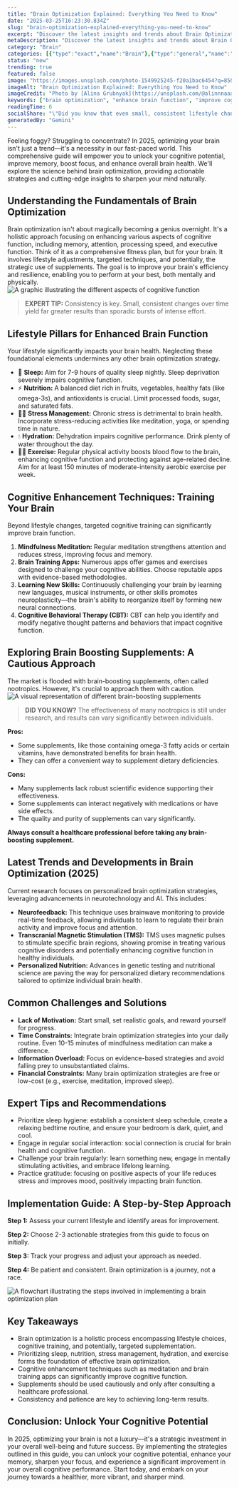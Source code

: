```yaml
---
title: "Brain Optimization Explained: Everything You Need to Know"
date: "2025-03-25T16:23:30.834Z"
slug: "brain-optimization-explained-everything-you-need-to-know"
excerpt: "Discover the latest insights and trends about Brain Optimization. This comprehensive guide covers everything you need to know about Brain Optimization in 2025."
metaDescription: "Discover the latest insights and trends about Brain Optimization. This comprehensive guide covers everything you need to know about Brain Optimization in 2..."
category: "Brain"
categories: [{"type":"exact","name":"Brain"},{"type":"general","name":"Neuroscience"},{"type":"medium","name":"Cognitive Enhancement"},{"type":"specific","name":"Neurofeedback"},{"type":"niche","name":"EEG Biofeedback"}]
status: "new"
trending: true
featured: false
image: "https://images.unsplash.com/photo-1549925245-f20a1bac6454?q=85&w=1200&fit=max&fm=webp&auto=compress"
imageAlt: "Brain Optimization Explained: Everything You Need to Know"
imageCredit: "Photo by [Alina Grubnyak](https://unsplash.com/@alinnnaaaa) on Unsplash"
keywords: ["brain optimization", "enhance brain function", "improve cognitive function", "brain boosting supplements", "cognitive enhancement techniques", "how to optimize brain health", "best nootropics for memory", "natural brain boosters", "brain optimization strategies", "sharpen your mind naturally"]
readingTime: 6
socialShare: "\"Did you know that even small, consistent lifestyle changes can dramatically improve brain function over time?  Unlock your cognitive potential today!\""
generatedBy: "Gemini"
---
```




Feeling foggy?  Struggling to concentrate?  In 2025, optimizing your brain isn't just a trend—it's a necessity in our fast-paced world. This comprehensive guide will empower you to unlock your cognitive potential, improve memory, boost focus, and enhance overall brain health.  We'll explore the science behind brain optimization, providing actionable strategies and cutting-edge insights to sharpen your mind naturally.

## Understanding the Fundamentals of Brain Optimization

Brain optimization isn't about magically becoming a genius overnight. It's a holistic approach focusing on enhancing various aspects of cognitive function, including memory, attention, processing speed, and executive function.  Think of it as a comprehensive fitness plan, but for your brain.  It involves lifestyle adjustments, targeted techniques, and potentially, the strategic use of supplements.  The goal is to improve your brain's efficiency and resilience, enabling you to perform at your best, both mentally and physically. ![A graphic illustrating the different aspects of cognitive function](https://images.unsplash.com/photo-1617791160536-598cf32026fb?q=85&w=1200&fit=max&fm=webp&auto=compress)

> **EXPERT TIP:**  Consistency is key.  Small, consistent changes over time yield far greater results than sporadic bursts of intense effort.

## Lifestyle Pillars for Enhanced Brain Function

Your lifestyle significantly impacts your brain health.  Neglecting these foundational elements undermines any other brain optimization strategy.

* 🔑 **Sleep:** Aim for 7-9 hours of quality sleep nightly.  Sleep deprivation severely impairs cognitive function.
* ⚡ **Nutrition:**  A balanced diet rich in fruits, vegetables, healthy fats (like omega-3s), and antioxidants is crucial. Limit processed foods, sugar, and saturated fats.
* 🧘‍♀️ **Stress Management:** Chronic stress is detrimental to brain health. Incorporate stress-reducing activities like meditation, yoga, or spending time in nature.
* 💧 **Hydration:** Dehydration impairs cognitive performance. Drink plenty of water throughout the day.
* 🏃‍♀️ **Exercise:** Regular physical activity boosts blood flow to the brain, enhancing cognitive function and protecting against age-related decline. Aim for at least 150 minutes of moderate-intensity aerobic exercise per week.

## Cognitive Enhancement Techniques: Training Your Brain

Beyond lifestyle changes, targeted cognitive training can significantly improve brain function.

1. **Mindfulness Meditation:** Regular meditation strengthens attention and reduces stress, improving focus and memory.
2. **Brain Training Apps:** Numerous apps offer games and exercises designed to challenge your cognitive abilities.  Choose reputable apps with evidence-based methodologies.
3. **Learning New Skills:**  Continuously challenging your brain by learning new languages, musical instruments, or other skills promotes neuroplasticity—the brain's ability to reorganize itself by forming new neural connections.
4. **Cognitive Behavioral Therapy (CBT):** CBT can help you identify and modify negative thought patterns and behaviors that impact cognitive function.

## Exploring Brain Boosting Supplements: A Cautious Approach

The market is flooded with brain-boosting supplements, often called nootropics.  However, it's crucial to approach them with caution.  ![A visual representation of different brain-boosting supplements](https://images.unsplash.com/photo-1453847668862-487637052f8a?q=85&w=1200&fit=max&fm=webp&auto=compress)

> **DID YOU KNOW?**  The effectiveness of many nootropics is still under research, and results can vary significantly between individuals.

**Pros:**

* Some supplements, like those containing omega-3 fatty acids or certain vitamins, have demonstrated benefits for brain health.
* They can offer a convenient way to supplement dietary deficiencies.

**Cons:**

* Many supplements lack robust scientific evidence supporting their effectiveness.
* Some supplements can interact negatively with medications or have side effects.
* The quality and purity of supplements can vary significantly.

**Always consult a healthcare professional before taking any brain-boosting supplement.**

## Latest Trends and Developments in Brain Optimization (2025)

Current research focuses on personalized brain optimization strategies, leveraging advancements in neurotechnology and AI.  This includes:

* **Neurofeedback:**  This technique uses brainwave monitoring to provide real-time feedback, allowing individuals to learn to regulate their brain activity and improve focus and attention.
* **Transcranial Magnetic Stimulation (TMS):**  TMS uses magnetic pulses to stimulate specific brain regions, showing promise in treating various cognitive disorders and potentially enhancing cognitive function in healthy individuals.
* **Personalized Nutrition:**  Advances in genetic testing and nutritional science are paving the way for personalized dietary recommendations tailored to optimize individual brain health.

## Common Challenges and Solutions

* **Lack of Motivation:** Start small, set realistic goals, and reward yourself for progress.
* **Time Constraints:** Integrate brain optimization strategies into your daily routine.  Even 10-15 minutes of mindfulness meditation can make a difference.
* **Information Overload:** Focus on evidence-based strategies and avoid falling prey to unsubstantiated claims.
* **Financial Constraints:** Many brain optimization strategies are free or low-cost (e.g., exercise, meditation, improved sleep).

## Expert Tips and Recommendations

* Prioritize sleep hygiene: establish a consistent sleep schedule, create a relaxing bedtime routine, and ensure your bedroom is dark, quiet, and cool.
* Engage in regular social interaction: social connection is crucial for brain health and cognitive function.
* Challenge your brain regularly: learn something new, engage in mentally stimulating activities, and embrace lifelong learning.
* Practice gratitude: focusing on positive aspects of your life reduces stress and improves mood, positively impacting brain function.

## Implementation Guide:  A Step-by-Step Approach

**Step 1:** Assess your current lifestyle and identify areas for improvement.

**Step 2:** Choose 2-3 actionable strategies from this guide to focus on initially.

**Step 3:**  Track your progress and adjust your approach as needed.

**Step 4:** Be patient and consistent.  Brain optimization is a journey, not a race.

![A flowchart illustrating the steps involved in implementing a brain optimization plan](https://images.unsplash.com/photo-1559757148-5c350d0d3c56?q=85&w=1200&fit=max&fm=webp&auto=compress)

## Key Takeaways

* Brain optimization is a holistic process encompassing lifestyle choices, cognitive training, and potentially, targeted supplementation.
* Prioritizing sleep, nutrition, stress management, hydration, and exercise forms the foundation of effective brain optimization.
* Cognitive enhancement techniques such as meditation and brain training apps can significantly improve cognitive function.
* Supplements should be used cautiously and only after consulting a healthcare professional.
* Consistency and patience are key to achieving long-term results.

## Conclusion: Unlock Your Cognitive Potential

In 2025, optimizing your brain is not a luxury—it's a strategic investment in your overall well-being and future success. By implementing the strategies outlined in this guide, you can unlock your cognitive potential, enhance your memory, sharpen your focus, and experience a significant improvement in your overall cognitive performance.  Start today, and embark on your journey towards a healthier, more vibrant, and sharper mind.


